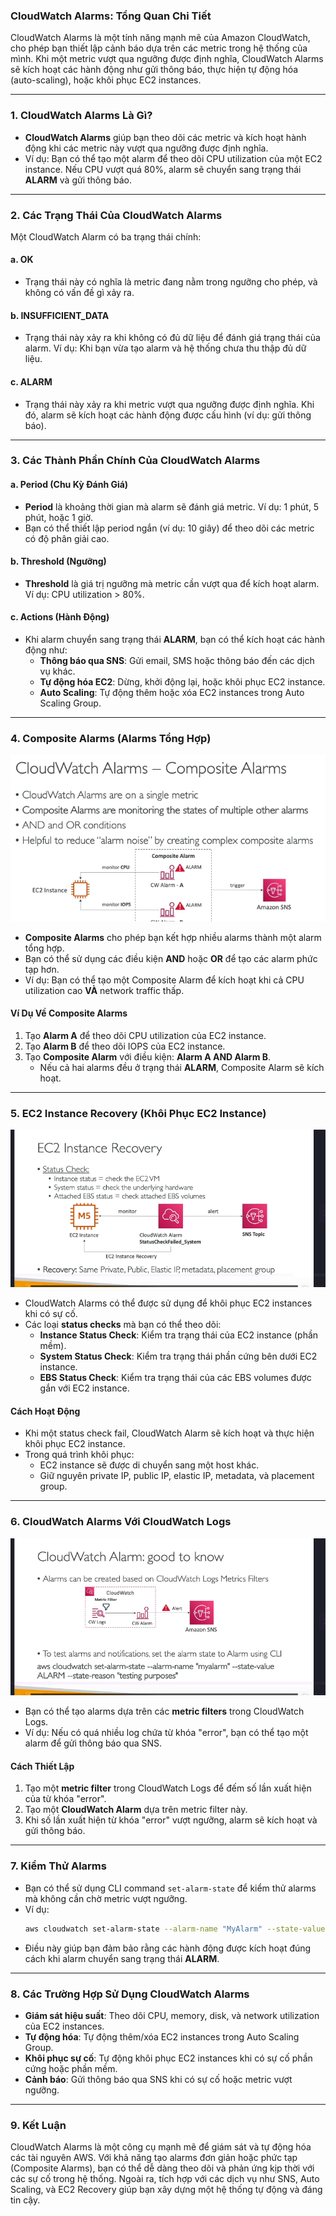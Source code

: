 ### **CloudWatch Alarms: Tổng Quan Chi Tiết**

CloudWatch Alarms là một tính năng mạnh mẽ của Amazon CloudWatch, cho phép bạn thiết lập cảnh báo dựa trên các metric trong hệ thống của mình. Khi một metric vượt qua ngưỡng được định nghĩa, CloudWatch Alarms sẽ kích hoạt các hành động như gửi thông báo, thực hiện tự động hóa (auto-scaling), hoặc khôi phục EC2 instances.

---

### **1. CloudWatch Alarms Là Gì?**

- **CloudWatch Alarms** giúp bạn theo dõi các metric và kích hoạt hành động khi các metric này vượt qua ngưỡng được định nghĩa.
- Ví dụ: Bạn có thể tạo một alarm để theo dõi CPU utilization của một EC2 instance. Nếu CPU vượt quá 80%, alarm sẽ chuyển sang trạng thái **ALARM** và gửi thông báo.

---

### **2. Các Trạng Thái Của CloudWatch Alarms**

Một CloudWatch Alarm có ba trạng thái chính:

#### **a. OK**

- Trạng thái này có nghĩa là metric đang nằm trong ngưỡng cho phép, và không có vấn đề gì xảy ra.

#### **b. INSUFFICIENT_DATA**

- Trạng thái này xảy ra khi không có đủ dữ liệu để đánh giá trạng thái của alarm. Ví dụ: Khi bạn vừa tạo alarm và hệ thống chưa thu thập đủ dữ liệu.

#### **c. ALARM**

- Trạng thái này xảy ra khi metric vượt qua ngưỡng được định nghĩa. Khi đó, alarm sẽ kích hoạt các hành động được cấu hình (ví dụ: gửi thông báo).

---

### **3. Các Thành Phần Chính Của CloudWatch Alarms**

#### **a. Period (Chu Kỳ Đánh Giá)**

- **Period** là khoảng thời gian mà alarm sẽ đánh giá metric. Ví dụ: 1 phút, 5 phút, hoặc 1 giờ.
- Bạn có thể thiết lập period ngắn (ví dụ: 10 giây) để theo dõi các metric có độ phân giải cao.

#### **b. Threshold (Ngưỡng)**

- **Threshold** là giá trị ngưỡng mà metric cần vượt qua để kích hoạt alarm. Ví dụ: CPU utilization > 80%.

#### **c. Actions (Hành Động)**

- Khi alarm chuyển sang trạng thái **ALARM**, bạn có thể kích hoạt các hành động như:
  - **Thông báo qua SNS**: Gửi email, SMS hoặc thông báo đến các dịch vụ khác.
  - **Tự động hóa EC2**: Dừng, khởi động lại, hoặc khôi phục EC2 instance.
  - **Auto Scaling**: Tự động thêm hoặc xóa EC2 instances trong Auto Scaling Group.

---

### **4. Composite Alarms (Alarms Tổng Hợp)**

![alt text](image/Composite-Alarms.png)

- **Composite Alarms** cho phép bạn kết hợp nhiều alarms thành một alarm tổng hợp.
- Bạn có thể sử dụng các điều kiện **AND** hoặc **OR** để tạo các alarm phức tạp hơn.
- Ví dụ: Bạn có thể tạo một Composite Alarm để kích hoạt khi cả CPU utilization cao **VÀ** network traffic thấp.

#### **Ví Dụ Về Composite Alarms**

1. Tạo **Alarm A** để theo dõi CPU utilization của EC2 instance.
2. Tạo **Alarm B** để theo dõi IOPS của EC2 instance.
3. Tạo **Composite Alarm** với điều kiện: **Alarm A AND Alarm B**.
   - Nếu cả hai alarms đều ở trạng thái **ALARM**, Composite Alarm sẽ kích hoạt.

---

### **5. EC2 Instance Recovery (Khôi Phục EC2 Instance)**

![alt text](image/EC2InstanceRecovery.png)

- CloudWatch Alarms có thể được sử dụng để khôi phục EC2 instances khi có sự cố.
- Các loại **status checks** mà bạn có thể theo dõi:
  - **Instance Status Check**: Kiểm tra trạng thái của EC2 instance (phần mềm).
  - **System Status Check**: Kiểm tra trạng thái phần cứng bên dưới EC2 instance.
  - **EBS Status Check**: Kiểm tra trạng thái của các EBS volumes được gắn với EC2 instance.

#### **Cách Hoạt Động**

- Khi một status check fail, CloudWatch Alarm sẽ kích hoạt và thực hiện khôi phục EC2 instance.
- Trong quá trình khôi phục:
  - EC2 instance sẽ được di chuyển sang một host khác.
  - Giữ nguyên private IP, public IP, elastic IP, metadata, và placement group.

---

### **6. CloudWatch Alarms Với CloudWatch Logs**

![alt text](image/AlarmsLogs.png)

- Bạn có thể tạo alarms dựa trên các **metric filters** trong CloudWatch Logs.
- Ví dụ: Nếu có quá nhiều log chứa từ khóa "error", bạn có thể tạo một alarm để gửi thông báo qua SNS.

#### **Cách Thiết Lập**

1. Tạo một **metric filter** trong CloudWatch Logs để đếm số lần xuất hiện của từ khóa "error".
2. Tạo một **CloudWatch Alarm** dựa trên metric filter này.
3. Khi số lần xuất hiện từ khóa "error" vượt ngưỡng, alarm sẽ kích hoạt và gửi thông báo.

---

### **7. Kiểm Thử Alarms**

- Bạn có thể sử dụng CLI command `set-alarm-state` để kiểm thử alarms mà không cần chờ metric vượt ngưỡng.
- Ví dụ:
  ```bash
  aws cloudwatch set-alarm-state --alarm-name "MyAlarm" --state-value ALARM --state-reason "Testing alarm"
  ```
- Điều này giúp bạn đảm bảo rằng các hành động được kích hoạt đúng cách khi alarm chuyển sang trạng thái **ALARM**.

---

### **8. Các Trường Hợp Sử Dụng CloudWatch Alarms**

- **Giám sát hiệu suất**: Theo dõi CPU, memory, disk, và network utilization của EC2 instances.
- **Tự động hóa**: Tự động thêm/xóa EC2 instances trong Auto Scaling Group.
- **Khôi phục sự cố**: Tự động khôi phục EC2 instances khi có sự cố phần cứng hoặc phần mềm.
- **Cảnh báo**: Gửi thông báo qua SNS khi có sự cố hoặc metric vượt ngưỡng.

---

### **9. Kết Luận**

CloudWatch Alarms là một công cụ mạnh mẽ để giám sát và tự động hóa các tài nguyên AWS. Với khả năng tạo alarms đơn giản hoặc phức tạp (Composite Alarms), bạn có thể dễ dàng theo dõi và phản ứng kịp thời với các sự cố trong hệ thống. Ngoài ra, tích hợp với các dịch vụ như SNS, Auto Scaling, và EC2 Recovery giúp bạn xây dựng một hệ thống tự động và đáng tin cậy.
